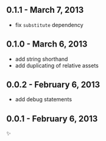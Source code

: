
0.1.1 - March 7, 2013
---------------------
* fix `substitute` dependency

0.1.0 - March 6, 2013
---------------------
* add string shorthand
* add duplicating of relative assets

0.0.2 - February 6, 2013
------------------------
* add debug statements

0.0.1 - February 6, 2013
------------------------
:sparkles: